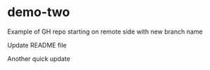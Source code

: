 # demo-two
Example of GH repo starting on remote side with new branch name


Update README file

Another quick update
